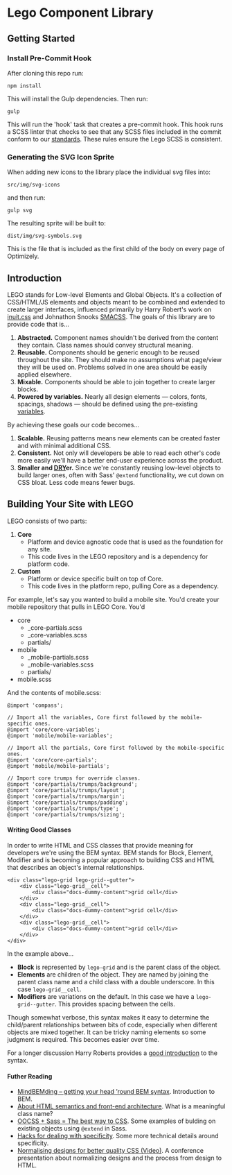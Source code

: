 # Lego Component Library

## Getting Started

### Install Pre-Commit Hook

After cloning this repo run:

    npm install

This will install the Gulp dependencies. Then run:

    gulp

This will run the 'hook' task that creates a pre-commit hook. This hook runs a SCSS linter that checks to see that any SCSS files included in the commit conform to our [standards](https://github.com/optimizely/lego/blob/master/.scss-lint.yml). These rules ensure the Lego SCSS is consistent.


### Generating the SVG Icon Sprite

When adding new icons to the library place the individual svg files into:

    src/img/svg-icons

and then run:

    gulp svg

The resulting sprite will be built to:

    dist/img/svg-symbols.svg

This is the file that is included as the first child of the body on every page of Optimizely.

## Introduction

LEGO stands for Low-level Elements and Global Objects. It's a collection of CSS/HTML/JS elements and objects meant to be combined and extended to create larger interfaces, influenced primarily by Harry Robert's work on [inuit.css](https://github.com/csswizardry/inuit.css/) and Johnathon Snooks [SMACSS](https://smacss.com/). The goals of this library are to provide code that is...

1. **Abstracted.** Component names shouldn't be derived from the content they contain. Class names should convey structural meaning.
1. **Reusable.** Components should be generic enough to be reused throughout the site. They should make no assumptions what page/view they will be used on. Problems solved in one area should be easily applied elsewhere.
1. **Mixable.** Components should be able to join together to create larger blocks.
1. **Powered by variables.** Nearly all design elements — colors, fonts, spacings, shadows — should be defined using the pre-existing [variables](https://github.com/optimizely/lego/blob/master/core/_core-variables.scss).

By achieving these goals our code becomes...

1. **Scalable.** Reusing patterns means new elements can be created faster and with minimal additional CSS.
1. **Consistent.** Not only will developers be able to read each other's code more easily we'll have a better end-user experience across the product.
1. **Smaller and [DRY](http://en.wikipedia.org/wiki/Don't_repeat_yourself)er.** Since we're constantly reusing low-level objects to build larger ones, often with Sass' <code>@extend</code> functionality, we cut down on CSS bloat. Less code means fewer bugs.


## Building Your Site with LEGO

LEGO consists of two parts:

1. **Core**
    - Platform and device agnostic code that is used as the foundation for any site.
    - This code lives in the LEGO repository and is a dependency for platform code.
2. **Custom**
    - Platform or device specific built on top of Core.
    - This code lives in the platform repo, pulling Core as a dependency.

For example, let's say you wanted to build a mobile site. You'd create your mobile repository that pulls in LEGO Core. You'd

- core
    - _core-partials.scss
    - _core-variables.scss
    - partials/
- mobile
    - _mobile-partials.scss
    - _mobile-variables.scss
    - partials/
- mobile.scss

And the contents of mobile.scss:

    @import 'compass';

    // Import all the variables, Core first followed by the mobile-specific ones.
    @import 'core/core-variables';
    @import 'mobile/mobile-variables';

    // Import all the partials, Core first followed by the mobile-specific ones.
    @import 'core/core-partials';
    @import 'mobile/mobile-partials';

    // Import core trumps for override classes.
    @import 'core/partials/trumps/background';
    @import 'core/partials/trumps/layout';
    @import 'core/partials/trumps/margin';
    @import 'core/partials/trumps/padding';
    @import 'core/partials/trumps/type';
    @import 'core/partials/trumps/sizing';


#### Writing Good Classes

In order to write HTML and CSS classes that provide meaning for developers we're using the BEM syntax. BEM stands for Block, Element, Modifier and is becoming a popular approach to building CSS and HTML that describes an object's internal relationships.


    <div class="lego-grid lego-grid--gutter">
        <div class="lego-grid__cell">
            <div class="docs-dummy-content">grid cell</div>
        </div>
        <div class="lego-grid__cell">
            <div class="docs-dummy-content">grid cell</div>
        </div>
        <div class="lego-grid__cell">
            <div class="docs-dummy-content">grid cell</div>
        </div>
    </div>

In the example above...

- **Block** is represented by <code>lego-grid</code> and is the parent class of the object.
- **Elements** are children of the object. They are named by joining the parent class name and a child class with a double underscore. In this case <code>lego-grid__cell</code>.
- **Modifiers** are variations on the default. In this case we have a <code>lego-grid--gutter</code>. This provides spacing between the cells.

Though somewhat verbose, this syntax makes it easy to determine the child/parent relationships between bits of code, especially when different objects are mixed together. It can be tricky naming elements so some judgment is required. This becomes easier over time.

For a longer discussion Harry Roberts provides a <a href="http://csswizardry.com/2013/01/mindbemding-getting-your-head-round-bem-syntax/">good introduction</a> to the syntax.


#### Futher Reading

- [MindBEMding – getting your head ’round BEM syntax](http://csswizardry.com/2013/01/mindbemding-getting-your-head-round-bem-syntax/). Introduction to BEM.
- [About HTML semantics and front-end architecture](http://nicolasgallagher.com/about-html-semantics-front-end-architecture/). What is a meaningful class name?
- [OOCSS + Sass = The best way to CSS](http://ianstormtaylor.com/oocss-plus-sass-is-the-best-way-to-css/). Some examples of bulding on existing objects using `@extend` in Sass.
- [Hacks for dealing with specificity](http://csswizardry.com/2014/07/hacks-for-dealing-with-specificity/). Some more technical details around specificity.
- [Normalising designs for better quality CSS (Video)](https://www.youtube.com/watch?v=ldx4ZFxMEeo). A conference presentation about normalizing designs and the process from design to HTML.




